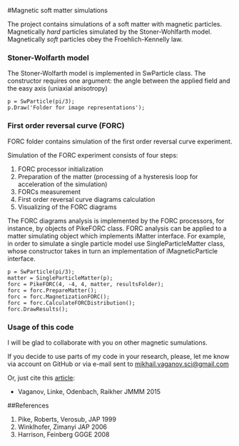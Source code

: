 #Magnetic soft matter simulations

The project contains simulations of a soft matter with magnetic particles.
Magnetically *hard* particles simulated by the Stoner-Wohlfarth model.
Magnetically *soft* particles obey the Froehlich-Kennelly law.

### Stoner-Wolfarth model

The Stoner-Wolfarth model is implemented in SwParticle class. 
The constructor requires one argument: the angle between the applied field and the easy axis (uniaxial anisotropy) 

```matalb
p = SwParticle(pi/3);
p.Draw('Folder for image representations');
```

### First order reversal curve (FORC)

FORC folder contains simulation of the first order reversal curve experiment.

Simulation of the FORC experiment consists of four steps:
1. FORC processor initialization
2. Preparation of the matter (processing of a hysteresis loop for acceleration of the simulation)
3. FORCs measurement
4. First order reversal curve diagrams calculation
5. Visualizing of the FORC diagrams

The FORC diagrams analysis is implemented by the FORC processors, for instance, by objects of PikeFORC class.
FORC analysis can be applied to a matter simulating object which implements iMatter interface. 
For example, in order to simulate a single particle model use SingleParticleMatter class, whose constructor takes in turn an implementation of iMagneticParticle interface.

```matalb
p = SwParticle(pi/3);
matter = SingleParticleMatter(p);
forc = PikeFORC(4, -4, 4, matter, resultsFolder);
forc = forc.PrepareMatter();
forc = forc.MagnetizationFORC();
forc = forc.CalculateFORCDistribution();
forc.DrawResults();
```

### Usage of this code

I will be glad to collaborate with you on other magnetic sumulations.

If you decide to use parts of my code in your research, please, let me know via account on GitHub or via e-mail sent to mikhail.vaganov.sci@gmail.com

Or, just cite this [article](http://www.sciencedirect.com/science/article/pii/S0304885316319552):
* Vaganov, Linke, Odenbach, Raikher JMMM 2015


##References
1. Pike, Roberts, Verosub, JAP 1999
2. Winklhofer, Zimanyi JAP 2006
3. Harrison, Feinberg GGGE 2008 

